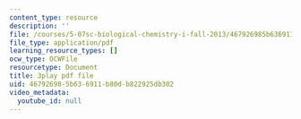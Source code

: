 ```yaml
---
content_type: resource
description: ''
file: /courses/5-07sc-biological-chemistry-i-fall-2013/467926985b636911b80db822925db302_BZGOYTtQUhY.pdf
file_type: application/pdf
learning_resource_types: []
ocw_type: OCWFile
resourcetype: Document
title: 3play pdf file
uid: 46792698-5b63-6911-b80d-b822925db302
video_metadata:
  youtube_id: null
---
```

